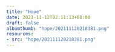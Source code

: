 ```yaml
---
title: "Hope"
date: 2021-11-12T02:11:13+08:00
draft: false
albumthumb: "hope/202111120218381.png"
resources:
- src: "hope/202111120218381.png"
---
```


